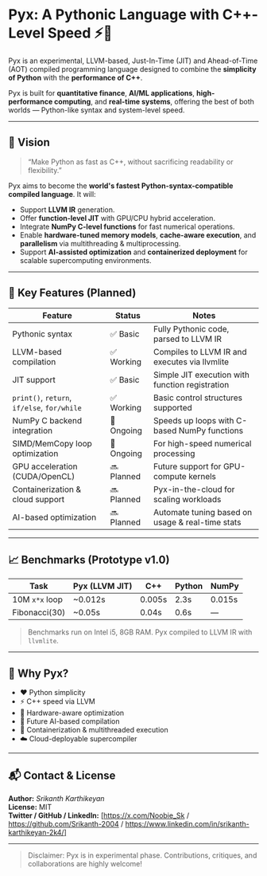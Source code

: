 # Pyx: A Pythonic Language with C++-Level Speed ⚡🐍

Pyx is an experimental, LLVM-based, Just-In-Time (JIT) and Ahead-of-Time (AOT) compiled programming language designed to combine the **simplicity of Python** with the **performance of C++**.

Pyx is built for **quantitative finance**, **AI/ML applications**, **high-performance computing**, and **real-time systems**, offering the best of both worlds — Python-like syntax and system-level speed.

---

## 🚀 Vision

> “Make Python as fast as C++, without sacrificing readability or flexibility.”

Pyx aims to become the **world's fastest Python-syntax-compatible compiled language**. It will:
- Support **LLVM IR** generation.
- Offer **function-level JIT** with GPU/CPU hybrid acceleration.
- Integrate **NumPy C-level functions** for fast numerical operations.
- Enable **hardware-tuned memory models**, **cache-aware execution**, and **parallelism** via multithreading & multiprocessing.
- Support **AI-assisted optimization** and **containerized deployment** for scalable supercomputing environments.

---

## 🔧 Key Features (Planned)

| Feature                       | Status     | Notes                                                                 |
|------------------------------|------------|-----------------------------------------------------------------------|
| Pythonic syntax              | ✅ Basic   | Fully Pythonic code, parsed to LLVM IR                                |
| LLVM-based compilation       | ✅ Working | Compiles to LLVM IR and executes via llvmlite                         |
| JIT support                  | ✅ Basic   | Simple JIT execution with function registration                       |
| `print()`, `return`, `if/else`, `for/while` | ✅ Working | Basic control structures supported                                    |
| NumPy C backend integration  | 🔄 Ongoing | Speeds up loops with C-based NumPy functions                          |
| SIMD/MemCopy loop optimization | 🔄 Ongoing | For high-speed numerical processing                                   |
| GPU acceleration (CUDA/OpenCL) | 🔜 Planned | Future support for GPU-compute kernels                                |
| Containerization & cloud support | 🔜 Planned | Pyx-in-the-cloud for scaling workloads                                |
| AI-based optimization        | 🔜 Planned | Automate tuning based on usage & real-time stats                      |

---

## 📈 Benchmarks (Prototype v1.0)

| Task               | Pyx (LLVM JIT) | C++ | Python | NumPy |
|--------------------|----------------|-----|--------|--------|
| 10M `x*x` loop     | ~0.012s        | 0.005s | 2.3s   | 0.015s |
| Fibonacci(30)      | ~0.05s         | 0.04s | 0.6s   | —      |

> Benchmarks run on Intel i5, 8GB RAM. Pyx compiled to LLVM IR with `llvmlite`.

---

## 🧠 Why Pyx?

- ❤️ Python simplicity
- ⚡ C++ speed via LLVM
- 🚀 Hardware-aware optimization
- 🧠 Future AI-based compilation
- 🔄 Containerization & multithreaded execution
- ☁️ Cloud-deployable supercompiler

---

## 📬 Contact & License

**Author:** *Srikanth Karthikeyan*  
**License:** MIT  
**Twitter / GitHub / LinkedIn:** [https://x.com/Noobie_Sk / https://github.com/Srikanth-2004 / https://www.linkedin.com/in/srikanth-karthikeyan-2k4/]

---

> Disclaimer: Pyx is in experimental phase. Contributions, critiques, and collaborations are highly welcome!
